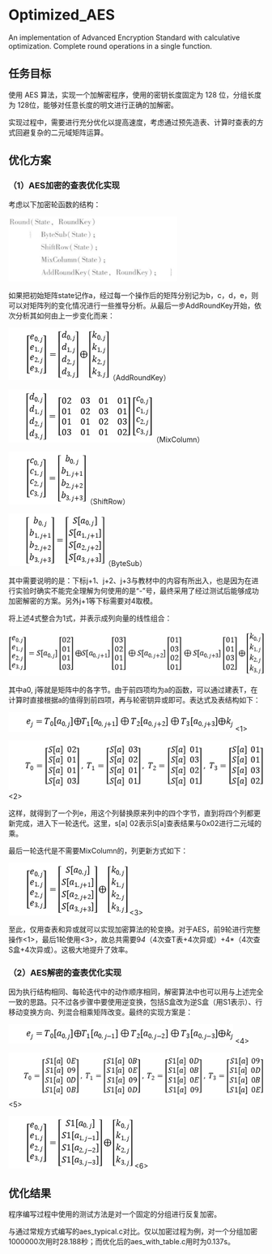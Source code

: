 # Optimized_AES
An implementation of Advanced Encryption Standard with calculative optimization. Complete round operations in a single function.

## 任务目标

使用 AES 算法，实现一个加解密程序，使用的密钥长度固定为 128 位，分组长度为 128位，能够对任意长度的明文进行正确的加解密。 

实现过程中，需要进行充分优化以提高速度，考虑通过预先造表、计算时查表的方式回避复杂的二元域矩阵运算。

## 优化方案

### （1）AES加密的查表优化实现

考虑以下加密轮函数的结构：

![img](README.assets/wpsC3FC.tmp.jpg) 

如果把初始矩阵state记作a，经过每一个操作后的矩阵分别记为b，c，d，e，则可以对矩阵列的变化情况进行一些推导分析。从最后一步AddRoundKey开始，依次分析其如何由上一步变化而来：

![img](README.assets/wpsC3FD.tmp.jpg)（AddRoundKey）

![img](README.assets/wpsC3FE.tmp.jpg)（MixColumn）

![img](README.assets/wpsC3FF.tmp.jpg)（ShiftRow）

![img](README.assets/wpsC400.tmp.jpg)（ByteSub）

其中需要说明的是：下标j+1、j+2、j+3与教材中的内容有所出入，也是因为在进行实验时确实不能完全理解为何使用的是“-”号，最终采用了经过测试后能够成功加密解密的方案。另外j+1等下标需要对4取模。

将上述4式整合为1式，并表示成列向量的线性组合：

![img](README.assets/wpsC401.tmp.jpg) 

其中a0, j等就是矩阵中的各字节。由于前四项均为a的函数，可以通过建表T，在计算时直接根据a的值得到前四项，再与轮密钥异或即可。表达式及表结构如下：

![img](README.assets/wpsC411.tmp.jpg)    <1>

![img](README.assets/wpsC412.tmp.jpg)  <2>

这样，就得到了一个列e，用这个列替换原来列中的四个字节，直到将四个列都更新完成，进入下一轮迭代。这里，s[a] 02表示S[a]查表结果与0x02进行二元域的乘。

最后一轮迭代是不需要MixColumn的，列更新方式如下：

![img](README.assets/wpsC413.tmp.jpg)       <3>

至此，仅用查表和异或就可以实现加密算法的轮变换。对于AES，前9轮进行完整操作<1>，最后1轮使用<3>，故总共需要9*4*（4次查T表+4次异或）+4*（4次查S盒+4次异或）。这极大地提升了效率。

### （2）AES解密的查表优化实现

因为执行结构相同、每轮迭代中的动作顺序相同，解密算法中也可以用与上述完全一致的思路。只不过各步骤中要使用逆变换，包括S盒改为逆S盒（用S1表示）、行移动变换方向、列混合相乘矩阵改变。最终的实现方案是：

![img](README.assets/wps97B2.tmp.jpg)    <4>

![img](README.assets/wps97B3.tmp.jpg)  <5>

![img](README.assets/wps97C3.tmp.jpg)       <6>

## 优化结果

程序编写过程中使用的测试方法是对一个固定的分组进行反复加密。

与通过常规方式编写的aes_typical.c对比。仅以加密过程为例，对一个分组加密1000000次用时28.188秒；而优化后的aes_with_table.c用时为0.137s。
